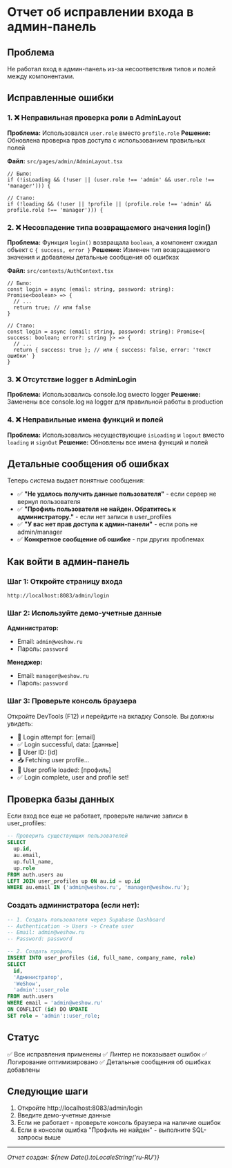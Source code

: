 # Отчет об исправлении входа в админ-панель

## Проблема

Не работал вход в админ-панель из-за несоответствия типов и полей между компонентами.

## Исправленные ошибки

### 1. ❌ Неправильная проверка роли в AdminLayout
**Проблема:** Использовался `user.role` вместо `profile.role`
**Решение:** Обновлена проверка прав доступа с использованием правильных полей

**Файл:** `src/pages/admin/AdminLayout.tsx`

```tsx
// Было:
if (!isLoading && (!user || (user.role !== 'admin' && user.role !== 'manager'))) {

// Стало:
if (!loading && (!user || !profile || (profile.role !== 'admin' && profile.role !== 'manager'))) {
```

### 2. ❌ Несовпадение типа возвращаемого значения login()
**Проблема:** Функция `login()` возвращала `boolean`, а компонент ожидал объект с `{ success, error }`
**Решение:** Изменен тип возвращаемого значения и добавлены детальные сообщения об ошибках

**Файл:** `src/contexts/AuthContext.tsx`

```tsx
// Было:
const login = async (email: string, password: string): Promise<boolean> => {
  // ...
  return true; // или false
}

// Стало:
const login = async (email: string, password: string): Promise<{ success: boolean; error?: string }> => {
  // ...
  return { success: true }; // или { success: false, error: 'текст ошибки' }
}
```

### 3. ❌ Отсутствие logger в AdminLogin
**Проблема:** Использовались console.log вместо logger
**Решение:** Заменены все console.log на logger для правильной работы в production

### 4. ❌ Неправильные имена функций и полей
**Проблема:** Использовались несуществующие `isLoading` и `logout` вместо `loading` и `signOut`
**Решение:** Обновлены все имена функций и полей

## Детальные сообщения об ошибках

Теперь система выдает понятные сообщения:

- ✅ **"Не удалось получить данные пользователя"** - если сервер не вернул пользователя
- ✅ **"Профиль пользователя не найден. Обратитесь к администратору."** - если нет записи в user_profiles
- ✅ **"У вас нет прав доступа к админ-панели"** - если роль не admin/manager
- ✅ **Конкретное сообщение об ошибке** - при других проблемах

## Как войти в админ-панель

### Шаг 1: Откройте страницу входа
```
http://localhost:8083/admin/login
```

### Шаг 2: Используйте демо-учетные данные

**Администратор:**
- Email: `admin@weshow.ru`
- Пароль: `password`

**Менеджер:**
- Email: `manager@weshow.ru`
- Пароль: `password`

### Шаг 3: Проверьте консоль браузера
Откройте DevTools (F12) и перейдите на вкладку Console. Вы должны увидеть:
- 🔐 Login attempt for: [email]
- ✅ Login successful, data: [данные]
- 👤 User ID: [id]
- 📥 Fetching user profile...
- 👤 User profile loaded: [профиль]
- ✅ Login complete, user and profile set!

## Проверка базы данных

Если вход все еще не работает, проверьте наличие записи в user_profiles:

```sql
-- Проверить существующих пользователей
SELECT 
  up.id,
  au.email,
  up.full_name,
  up.role
FROM auth.users au
LEFT JOIN user_profiles up ON au.id = up.id
WHERE au.email IN ('admin@weshow.ru', 'manager@weshow.ru');
```

### Создать администратора (если нет):

```sql
-- 1. Создать пользователя через Supabase Dashboard
-- Authentication -> Users -> Create user
-- Email: admin@weshow.ru
-- Password: password

-- 2. Создать профиль
INSERT INTO user_profiles (id, full_name, company_name, role)
SELECT 
  id,
  'Администратор',
  'WeShow',
  'admin'::user_role
FROM auth.users
WHERE email = 'admin@weshow.ru'
ON CONFLICT (id) DO UPDATE
SET role = 'admin'::user_role;
```

## Статус

✅ Все исправления применены
✅ Линтер не показывает ошибок
✅ Логирование оптимизировано
✅ Детальные сообщения об ошибках добавлены

## Следующие шаги

1. Откройте http://localhost:8083/admin/login
2. Введите демо-учетные данные
3. Если не работает - проверьте консоль браузера на наличие ошибок
4. Если в консоли ошибка "Профиль не найден" - выполните SQL-запросы выше

---
*Отчет создан: ${new Date().toLocaleString('ru-RU')}*

